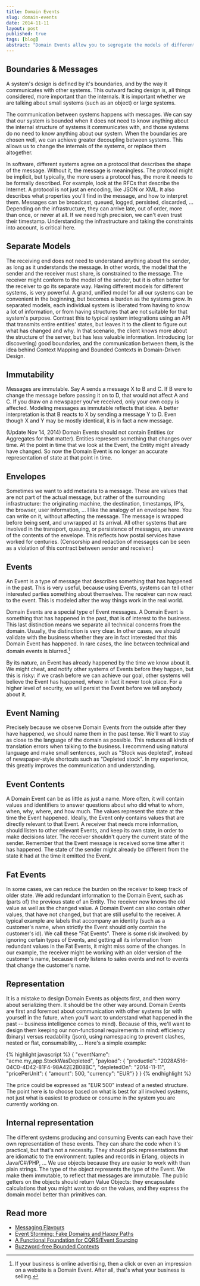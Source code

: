 ```yaml
---
title: Domain Events
slug: domain-events
date: 2014-11-11
layout: post
published: true
tags: [blog]
abstract: "Domain Events allow you to segregate the models of different systems"
---
```



## Boundaries & Messages

A system's design is defined by it's boundaries, and by the way it communicates with other systems. This outward facing design is, all things considered, more important than the internals. It is important whether we are talking about small systems (such as an object) or large systems.

 The communication between systems happens with messages. We can say that our system is bounded when it does not need to know anything about the internal structure of systems it communicates with, and those systems do no need to know anything about our system. When the boundaries are chosen well, we can achieve greater decoupling between systems. This allows us to change the internals of the systems, or replace them altogether.

In software, different systems agree on a protocol that describes the shape of the message. Without it, the message is meaningless. The protocol might be implicit, but typically, the more users a protocol has, the more it needs to be formally described. For example, look at the RFCs that describe the Internet. A protocol is not just an encoding, like JSON or XML. It also describes what properties you'll find in the message, and how to interpret them. Messages can be broadcast, queued, logged, persisted, discarded, ... Depending on the infrastructure, they can arrive late, out of order, more than once, or never at all. If we need high precision, we can't even trust their timestamp. Understanding the infrastructure and taking the constraints into account, is critical here.

## Separate Models

The receiving end does not need to understand anything about the sender, as long as it understands the message. In other words, the model that the sender and the receiver must share, is constrained to the message. The receiver might conform to the model of the sender, but it is often better for the receiver to go its separate way. Having different models for different systems, is very powerful. A grand, unified model for all our systems can be convenient in the beginning, but becomes a burden as the systems grow. In separated models, each individual system is liberated from having to know a lot of information, or from having structures that are not suitable for that system's purpose. Contrast this to typical system integrations using an API that transmits entire entities' states, but leaves it to the client to figure out what has changed and why. In that scenario, the client knows more about the structure of the server, but has less valuable information. Introducing (or discovering) good boundaries, and the communication between them, is the idea behind Context Mapping and Bounded Contexts in Domain-Driven Design.

## Immutability

Messages are immutable. Say A sends a message X to B and C. If B were to change the message before passing it on to D, that would not affect A and C. If you draw on a newspaper you've received, only your own copy is affected. Modeling messages as immutable reflects that idea. A better interpretation is that B reacts to X by sending a message Y to D. Even though X and Y may be mostly identical, it is in fact a new message.

(Update Nov 14, 2014) Domain Events should not contain Entities (or Aggregates for that matter). Entities represent something that changes over time. At the point in time that we look at the Event, the Entity might already have changed. So now the Domain Event is no longer an accurate representation of state at that point in time.

## Envelopes

Sometimes we want to add metadata to a message. These are values that are not part of the actual message, but rather of the surrounding infrastructure: the originating machine, the destination, timestamps, IP's, the browser, user information, ... I like the analogy of an envelope here. You can write on it, without affecting the message. The message is wrapped before being sent, and unwrapped at its arrival. All other systems that are involved in the transport, queuing, or persistence of messages, are unaware of the contents of the envelope. This reflects how postal services have worked for centuries. (Censorship and redaction of messages can be seen as a violation of this contract between sender and receiver.)

## Events

An Event is a type of message that describes something that has happened in the past. This is very useful, because using Events, systems can tell other interested parties something about themselves. The receiver can now react to the event. This is modeled after the way things work in the real world.

Domain Events are a special type of Event messages. A Domain Event is something that has happened in the past, that is of interest to the business. This last distinction means we separate all technical concerns from the domain. Usually, the distinction is very clear. In other cases, we should validate with the business whether they are in fact interested that this Domain Event has happened. In rare cases, the line between technical and domain events is blurred.[^1]

By its nature, an Event has already happened by the time we know about it. We might cheat, and notify other systems of Events before they happen, but this is risky: if we crash before we can achieve our goal, other systems will believe the Event has happened, where in fact it never took place. For a higher level of security, we will persist the Event before we tell anybody about it.

## Event Naming

Precisely because we observe Domain Events from the outside after they have happened, we should name them in the past tense. We'll want to stay as close to the language of the domain as possible. This reduces all kinds of translation errors when talking to the business. I recommend using natural language and make small sentences, such as "Stock was depleted", instead of newspaper-style shortcuts such as "Depleted stock". In my experience, this greatly improves the communication and understanding.


## Event Contents

A Domain Event can be as little as just a name. More often, it will contain values and identifiers to answer questions about who did what to whom, when, why, where, and how much. The values represent the state at the time the Event happened. Ideally, the Event only contains values that are directly relevant to that Event. A receiver that needs more information, should listen to other relevant Events, and keep its own state, in order to make decisions later. The receiver shouldn't query the current state of the sender. Remember that the Event message is received some time after it has happened. The state of the sender might already be different from the state it had at the time it emitted the Event.

## Fat Events

In some cases, we can reduce the burden on the receiver to keep track of older state. We add redundant information to the Domain Event, such as (parts of) the previous state of an Entity. The receiver now knows the old value as well as the changed value. A Domain Event can also contain other values, that have not changed, but that are still useful to the receiver. A typical example are labels that accompany an identity (such as a customer's name, when strictly the Event should only contain the customer's id). We call these "Fat Events". There is some risk involved: by ignoring certain types of Events, and getting all its information from redundant values in the Fat Events, it might miss some of the changes. In our example, the receiver might be working with an older version of the customer's name, because it only listens to sales events and not to events that change the customer's name.

## Representation

It is a mistake to design Domain Events as objects first, and then worry about serializing them. It should be the other way around. Domain Events are first and foremost about communication with other systems (or with yourself in the future, when you'll want to understand what happened in the past -- business intelligence comes to mind). Because of this, we'll want to design them keeping our non-functional requirements in mind: efficiency (binary) versus readability (json), using namespacing to prevent clashes, nested or flat, consumability, ... Here's a simple example:

{% highlight javascript %}
{ "eventName": "acme.my_app.StockWasDepleted",
    "payload": {
        "productId": "2028A516-04C0-4D42-81F4-98A42E2B08BC",
        "depletedOn": "2014-11-11",
        "pricePerUnit": { "amount": 500, "currency": "EUR"}
    }
}
{% endhighlight %}



The price could be expressed as "EUR 500" instead of a nested structure. The point here is to choose based on what is best for all involved systems, not just what is easiest to produce or consume in the system you are currently working on.

## Internal representation

The different systems producing and consuming Events can each have their own representation of these events. They can share the code when it's practical, but that's not a necessity. They should pick representations that are idiomatic to the environment: tuples and records in Erlang, objects in Java/C#/PHP, ... We use objects because they are easier to work with than plain strings. The type of the object represents the type of the Event. We make them immutable, to reflect that messages are immutable. The public getters on the objects should return Value Objects: they encapsulate calculations that you might want to do on the values, and they express the domain model better than primitives can.


[^1]: If your business is online advertising, then a click or even an impression on a website is a Domain Event. After all, that's what your business is selling.

## Read more

- [Messaging Flavours](/2015/01/messaging-flavours/)
- [Event Storming: Fake Domains and Happy Paths](/2014/07/event-storming-fake-domains-happy-paths/)
- [A Functional Foundation for CQRS/Event Sourcing](/2014/05/functional-foundation-for-cqrs-event-sourcing/)
- [Buzzword-free Bounded Contexts](/2014/02/buzzword-free-bounded-contexts/)
